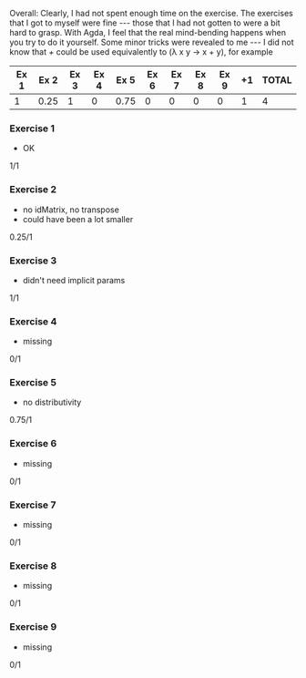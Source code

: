 Overall: Clearly, I had not spent enough time on the exercise. The exercises that I got to myself were fine --- those that I had not gotten to were a bit hard to grasp. With Agda, I feel that the real mind-bending happens when you try to do it yourself. Some minor tricks were revealed to me --- I did not know that _+_ could be used equivalently to (λ x y → x + y), for example


| Ex 1 | Ex 2 | Ex 3 | Ex 4 | Ex 5 | Ex 6 | Ex 7 | Ex 8 | Ex 9 | +1 | TOTAL |
|------|------|------|------|------|------|------|------|------|----|-------|
| 1    | 0.25 | 1    | 0    | 0.75 | 0    | 0    | 0    | 0    | 1  | 4     |


### Exercise 1
* OK

1/1

### Exercise 2
* no idMatrix, no transpose
* could have been a lot smaller

0.25/1


### Exercise 3
* didn't need implicit params

1/1

### Exercise 4
* missing

0/1

### Exercise 5
* no distributivity

0.75/1

### Exercise 6
* missing

0/1

### Exercise 7
* missing

0/1

### Exercise 8
* missing

0/1

### Exercise 9
* missing

0/1
